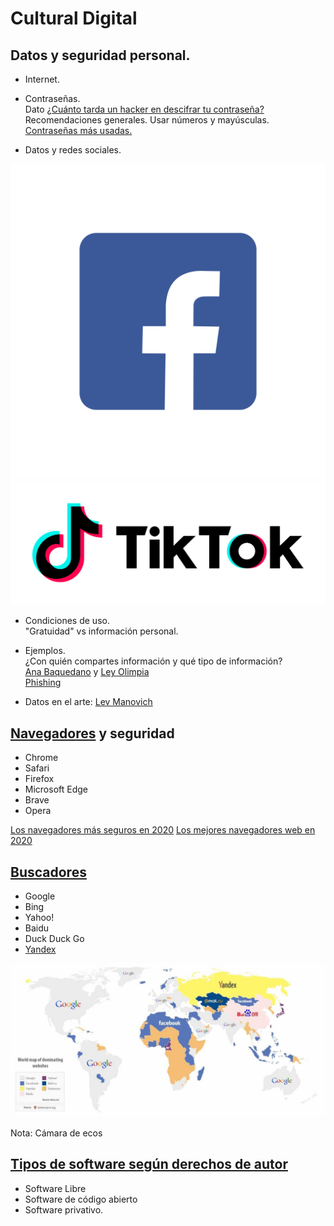# Cultural Digital

## Datos y seguridad personal. 

- Internet.
 
- Contraseñas.   
Dato [¿Cuánto tarda un hacker en descifrar tu contraseña?](http://www.globalgate.com.ar/novedades-cuanto-tiempo-tarda-un-hacker-en-descifrar-una-contrasena.html)  
Recomendaciones generales. Usar números y mayúsculas.   
[Contraseñas más usadas.](https://www.eltiempo.com/tecnosfera/novedades-tecnologia/las-contrasenas-mas-usadas-del-2019-447586)

- Datos y redes sociales.  

 ![fb](https://github.com/MarianneTeixido/ABCDigital2020-2/blob/master/img/fb.png)  
 ![fb](https://github.com/MarianneTeixido/ABCDigital2020-2/blob/master/img/tiktok.png)  

- Condiciones de uso.   
"Gratuidad" vs información personal.   

- Ejemplos.   
¿Con quién compartes información y qué tipo de información?  
[Ana Baquedano](https://www.bbc.com/mundo/noticias-internacional-47938198) y [Ley Olimpia](http://ordenjuridico.gob.mx/violenciagenero/LEY%20OLIMPIA.pdf)   
[Phishing](https://es.wikipedia.org/wiki/Phishing)  

- Datos en el arte: [Lev Manovich](http://www.on-broadway.nyc/)

## [Navegadores](https://es.wikipedia.org/wiki/Navegador_web) y seguridad 

- Chrome
- Safari
- Firefox
- Microsoft Edge
- Brave
- Opera

[Los navegadores más seguros en 2020](https://es.vpnpro.com/blog/navegadores-web-seguros/)
[Los mejores navegadores web en 2020](https://es.digitaltrends.com/computadoras/mejores-navegadores-web/)

## [Buscadores](https://en.wikipedia.org/wiki/Web_search_engine)

- Google
- Bing
- Yahoo!
- Baidu
- Duck Duck Go 
- [Yandex](https://yandex.ru/)

 ![webs](https://github.com/MarianneTeixido/ABCDigital2020-2/blob/master/img/websites.jpg)  
 
Nota: Cámara de ecos

## [Tipos de software según derechos de autor](https://www.gnu.org/philosophy/categories.en.html)

- Software Libre  
- Software de código abierto  
- Software privativo.  




